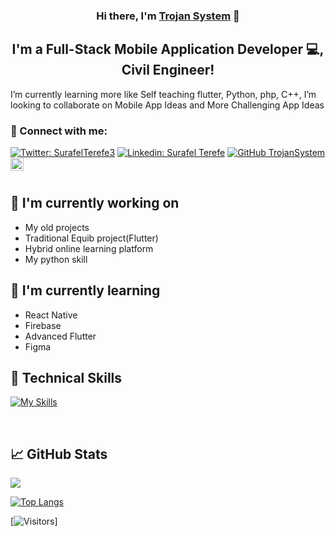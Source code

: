 

<p align="center">

</p>

<h3 align="center">
Hi there, I'm <a href="" target="_blank" rel="noreferrer">Trojan System</a> 👋
</h3>

<h2 align="center">
I'm a Full-Stack Mobile Application Developer 💻, Civil Engineer!
</h2> 

 I’m currently learning more like Self teaching flutter, Python, php, C++, I’m looking to collaborate on Mobile App Ideas and More Challenging App Ideas
### 🤝 Connect with me:
[![Twitter: SurafelTerefe3](https://img.shields.io/twitter/follow/SurafelTerefe3?style=social)](https://twitter.com/SurafelTerefe3)
[![Linkedin: Surafel Terefe](https://img.shields.io/badge/-Surafel-blue?style=flat-square&logo=Linkedin&logoColor=white&link=https://www.linkedin.com/in/surafel-terefe-3a7147181/)](https://www.linkedin.com/in/surafel-terefe-3a7147181/)
[![GitHub TrojanSystem](https://img.shields.io/github/followers/TrojanSystem?label=follow&style=social)](https://github.com/TrojanSystem)
<a href="https://www.instagram.com/ceng_sura/"><img align="left" src="https://raw.githubusercontent.com/yushi1007/yushi1007/main/images/instagram.svg" alt="Yu Shi | Instagram" width="21px"/></a>





</br>


## 🔭 I'm currently working on

- My old projects
- Traditional Equib project(Flutter)
- Hybrid online learning platform
- My python skill

## 🌱 I'm currently learning

- React Native
- Firebase
- Advanced Flutter
- Figma  

## 💼 Technical Skills

[![My Skills](https://skills.thijs.gg/icons?i=flutter,html,css,php,python)](https://skills.thijs.gg)

</br>




## 📈 GitHub Stats 



<picture>
<source 
  srcset="https://github-readme-stats.vercel.app/api?username=TrojanSystem&show_icons=true&theme=dark"
  media="(prefers-color-scheme: dark)"
/>
<source
  srcset="https://github-readme-stats.vercel.app/api?username=TrojanSystem&show_icons=true&theme=radical"
  media="(prefers-color-scheme: light), (prefers-color-scheme: no-preference)"
/>
<img src="https://github-readme-stats.vercel.app/api?username=TrojanSystem&show_icons=true" />
</picture>

[![Top Langs](https://github-readme-stats.vercel.app/api/top-langs/?username=TrojanSystem&layout=compact)](https://github.com/TrojanSystem)

[![Visitors](https://visitor-badge.glitch.me/badge?page_id=TrojanSystem.TrojanSystem)]
<!---
TrojanSystem/TrojanSystem is a ✨ special ✨ repository because its `README.md` (this file) appears on your GitHub profile.
You can click the Preview link to take a look at your changes.
--->
